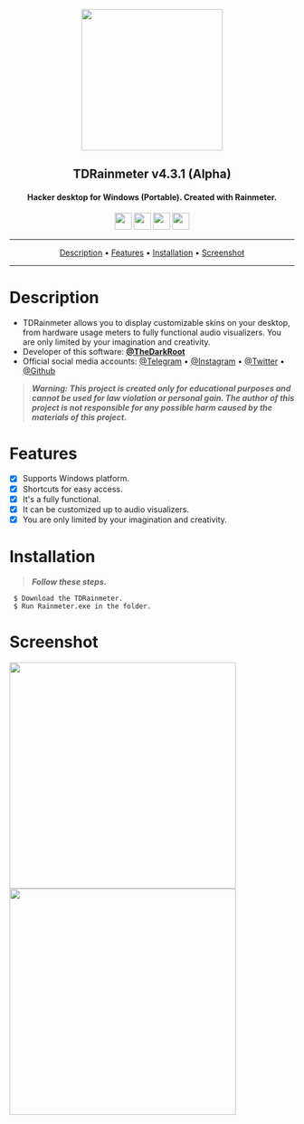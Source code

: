 <p align="center"><a href="https://turkhackteam.org"><img src="https://raw.githubusercontent.com/TheDarkRoot/PNGStore/master/Personal/Banner.png" width="250"></a></p>
<h2 align="center"><b>TDRainmeter v4.3.1 (Alpha)</b></h2>
<h4 align="center">Hacker desktop for Windows (Portable). Created with Rainmeter.</h4>
</p>
<p align="center"><a href="center"><a href="https://t.me/TheDarkRoot"><img src="https://raw.githubusercontent.com/TheDarkRoot/PNGStore/master/Personal/Telegram.png" width="30"></a>     <a href="center"><a href="https://instagram.com/TheDarkRoot"><img src="https://raw.githubusercontent.com/TheDarkRoot/PNGStore/master/Personal/Instagram.png" width="30"></a>     <a href="center"><a href="https://twitter.com/TDarkRoot"><img src="https://raw.githubusercontent.com/TheDarkRoot/PNGStore/master/Personal/Twitter.png" width="30"></a>     <a href="https://github.com/TheDarkRoot"><img src="https://raw.githubusercontent.com/TheDarkRoot/PNGStore/master/Personal/Github.png" width="30"></a></p>
</p>
<hr>
<p align="center"><a href="#Description">Description</a> &bull; <a href="#Features">Features</a> &bull; <a href="#Installation">Installation</a> &bull; <a href="#Screenshot">Screenshot</a></p>
<hr>


# Description

- TDRainmeter allows you to display customizable skins on your desktop, from hardware usage meters to fully functional audio visualizers. You are only limited by your imagination and creativity.
- Developer of this software: **[@TheDarkRoot](https://github.com/TheDarkRoot)**
- Official social media accounts: [@Telegram](https://t.me/TheDarkRoot) &bull; [@Instagram](https://instagram.com/TheDarkRoot) &bull; [@Twitter](https://twitter.com/TDarkRoot) &bull; [@Github](https://github.com/TheDarkRoot)

> ***Warning: This project is created only for educational purposes and cannot be used for law violation or personal gain.
The author of this project is not responsible for any possible harm caused by the materials of this project.***

# Features

- [x] Supports Windows platform.
- [x] Shortcuts for easy access.
- [x] It's a fully functional.
- [x] It can be customized up to audio visualizers.
- [x] You are only limited by your imagination and creativity.

# Installation

> ***Follow these steps.***
```
 $ Download the TDRainmeter.
 $ Run Rainmeter.exe in the folder.
```

# Screenshot

[<img src="https://raw.githubusercontent.com/TheDarkRoot/PNGStore/master/Personal/Screenshots/TDRainmeter%2001.png" width=400>](https://raw.githubusercontent.com/TheDarkRoot/PNGStore/master/Personal/Screenshots/TDRainmeter%2001.png)
[<img src="https://raw.githubusercontent.com/TheDarkRoot/PNGStore/master/Personal/Screenshots/TDRainmeter%2002.png" width=400>](https://raw.githubusercontent.com/TheDarkRoot/PNGStore/master/Personal/Screenshots/TDRainmeter%2002.png)
